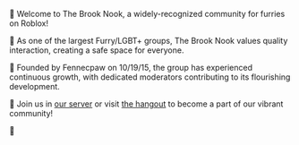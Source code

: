 🌟 Welcome to The Brook Nook, a widely-recognized community for furries on Roblox!

🌈  As one of the largest Furry/LGBT+ groups, The Brook Nook values quality interaction, creating a safe space for everyone.

🏡  Founded by Fennecpaw on 10/19/15, the group has experienced continuous growth, with dedicated moderators contributing to its flourishing development.

👥 Join us in [our server](https://www.discord.com/furryfandom) or visit [the hangout](https://www.roblox.com/games/1749851289/Furry-Fandom-Hangout) to become a part of our vibrant community! 

🐾
